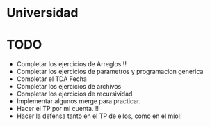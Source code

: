 ﻿# Universidad

# TODO
- Completar los ejercicios de Arreglos !!
- Completar los ejercicios de parametros y programacion generica
- Completar el TDA Fecha
- Completar los ejercicios de archivos
- Completar los ejercicios de recursividad
- Implementar algunos merge para practicar.
- Hacer el TP por mi cuenta. !!
- Hacer la defensa tanto en el TP de ellos, como en el mio!!
